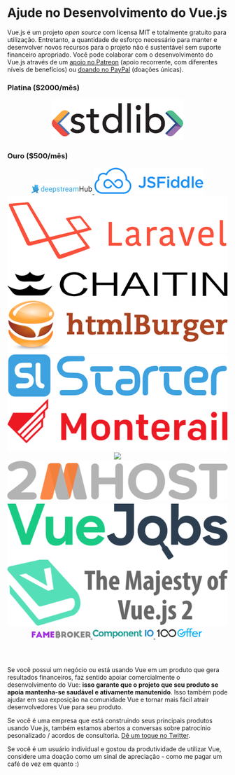 # Ajude no Desenvolvimento do Vue.js

Vue.js é um projeto _open source_ com licensa MIT e totalmente gratuito para utilização.
Entretanto, a quantidade de esforço necessário para manter e desenvolver novos recursos para o projeto não é sustentável sem suporte financeiro apropriado. Você pode colaborar com o desenvolvimento do Vue.js através de um [apoio no Patreon](https://www.patreon.com/evanyou) (apoio recorrente, com diferentes níveis de benefícios) ou [doando no PayPal](https://www.paypal.me/evanyou) (doações únicas).

### Platina ($2000/mês)

<p style="text-align: center;">
  <a href="https://stdlib.com">
    <img style="width:300px" src="/images/stdlib.png">
  </a>
</p>

### Ouro ($500/mês)

<p style="text-align: center; margin-top: 0; margin-bottom: 60px" class="sponsors-page">
  <a href="https://deepstreamhub.com" target="_blank" style="width:140px;top:1px">
    <img src="/images/deepstream.png" style="width:140px">
  </a><a href="https://jsfiddle.net">
    <img src="/images/jsfiddle.png">
  </a><a href="https://laravel.com">
    <img src="/images/laravel.png">
  </a><a href="https://chaitin.cn">
    <img src="/images/chaitin.png">
  </a><a href="https://htmlburger.com" target="_blank">
    <img src="/images/htmlburger.png">
  </a><a href="https://starter.someline.com/" target="_blank">
    <img src="/images/someline.png">
  </a><a href="http://monterail.com/" target="_blank">
    <img src="/images/monterail.png">
  </a><a href="https://www.trisoft.ro/" target="_blank">
    <img src="/images/trisoft.png">
  </a><a href="https://www.2mhost.com/" target="_blank">
    <img src="/images/2mhost.png">
  </a><a href="https://vuejobs.com/?ref=vuejs" target="_blank" style="position:relative;top:6px">
    <img src="/images/vuejobs.svg">
  </a><a href="https://leanpub.com/vuejs2" target="_blank">
    <img src="/images/tmvuejs2.png">
  </a><a href="https://famebroker.com" target="_blank" style="width:135px">
    <img src="/images/famebroker.png" style="width:135px">
  </a><a href="https://component.io" target="_blank" style="width:140px">
    <img src="/images/component_io.png" style="width:140px">
  </a><a href="https://cn.100offer.com/how-it-works/?utm_source=vuejs&utm_medium=display&utm_campaign=vuejs_20170704&utm_content=find_new_job&campaign_code=vuejs" target="_blank" style="width:110px;">
    <img src="/images/100offer.png" style="width:110px">
  </a>
</p>

Se você possui um negócio ou está usando Vue em um produto que gera resultados financeiros, faz sentido apoiar comercialmente o desenvolvimento do Vue: **isso garante que o projeto que seu produto se apoia mantenha-se saudável e ativamente manutenido**. Isso também pode ajudar em sua exposição na comunidade Vue e tornar mais fácil atrair desenvolvedores Vue para seu produto.

Se você é uma empresa que está construindo seus principais produtos usando Vue.js, também estamos abertos a conversas sobre patrocínio pesonalizado / acordos de consultoria. [Dê um toque no Twitter](https://twitter.com/youyuxi).

Se você é um usuário individual e gostou da produtividade de utilizar Vue, considere uma doação como um sinal de apreciação - como me pagar um café de vez em quanto :)
